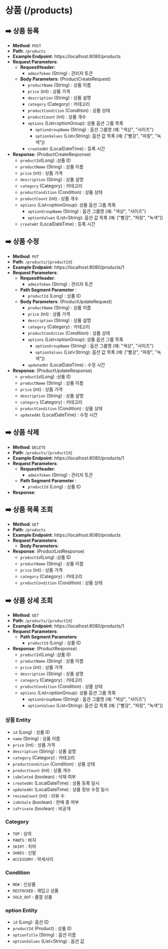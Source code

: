 # 상품 (/products)

## ➡️ **상품 등록**
- **Method**: `POST`
- **Path**: `/products`
- **Example Endpoint**: https://localhost:8080/products
- **Request Parameters**:
    - **RequestHeader**:
        - `adminToken` (String) : 관리자 토큰
    - **Body Parameters**: (ProductCreateRequest)
        - `productName` (String) : 상품 이름
        - `price` (int) : 상품 가격
        - `description` (String) : 상품 설명
        - `category` (Category) : 카테고리
        - `productCondition` (Condition) : 상품 상태
        - `productCount` (int) : 상품 개수
        - `options` (List<optionGroup): 상품 옵션 그룹 목록
          - `optionGroupName` (String) : 옵션 그룹명 (예: "색상", "사이즈")
          - `optionValues` (List<String): 옵션 값 목록 (예: ["빨강", "파랑", "녹색"])
        - `createdAt` (LocalDateTime) : 등록 시간
- **Response**: (ProductCreateResponse)
    -  `productId`(Long) :상품 ID
    - `productName` (String) : 상품 이름
    - `price` (int) : 상품 가격
    - `description` (String) : 상품 설명
    - `category` (Category) : 카테고리
    - `productCondition` (Condition) : 상품 상태
    - `productCount` (int) : 상품 개수
    - `options` (List<optionGroup): 상품 옵션 그룹 목록
      - `optionGroupName` (String) : 옵션 그룹명 (예: "색상", "사이즈")
      - `optionValues` (List<String): 옵션 값 목록 (예: ["빨강", "파랑", "녹색"])
    - `createAt` (LocalDateTime) : 등록 시간

## ➡️ **상품 수정**
- **Method**: `PUT`
- **Path**: `/products/{productId}`
- **Example Endpoint**: https://localhost:8080/products/1
- **Request Parameters**:
    - **RequestHeader**:
      - `adminToken` (String) : 관리자 토큰
    - **Path Segment Parameter** :
      - `productId` (Long) : 상품 ID
    - **Body Parameters**: (ProductUpdateRequest)
        - `productName` (String) : 상품 이름
        - `price` (int) : 상품 가격
        - `description` (String) : 상품 설명
        - `category` (Category) : 카테고리
        - `productCondition` (Condition) : 상품 상태
        - `options` (List<optionGroup): 상품 옵션 그룹 목록
          - `optionGroupName` (String) : 옵션 그룹명 (예: "색상", "사이즈")
          - `optionValues` (List<String): 옵션 값 목록 (예: ["빨강", "파랑", "녹색"])
        - `updatedAt` (LocalDateTime) : 수정 시간
- **Response**: (ProductUpdateResponse)
    -  `productId`(Long) :상품 ID
    - `productName` (String) : 상품 이름
    - `price` (int) : 상품 가격
    - `description` (String) : 상품 설명
    - `category` (Category) : 카테고리
    - `productCondition` (Condition) : 상품 상태
    - `updatedAt` (LocalDateTime) : 수정 시간

## ➡️ **상품 삭제**
- **Method**: `DELETE`
- **Path**: `/products/{productId}`
- **Example Endpoint**: https://localhost:8080/products/1
- **Request Parameters**:
    - **RequestHeader**:
        - `adminToken` (String) : 관리자 토큰
    - **Path Segment Parameter** :
        - `productId` (Long) : 상품 ID
- **Response**:

## ➡️ **상품 목록 조회**
- **Method**: `GET`
- **Path**: `/products`
- **Example Endpoint**: https://localhost:8080/products
- **Request Parameters**:
    - **Body Parameters**: 
- **Response**: (ProductListResponse)
    -  `productId`(Long) :상품 ID
    - `productName` (String) : 상품 이름
    - `price` (int) : 상품 가격
    - `category` (Category) : 카테고리
    - `productCondition` (Condition) : 상품 상태


## ➡️ **상품 상세 조회**
- **Method**: `GET`
- **Path**: `/products/{productId}`
- **Example Endpoint**: https://localhost:8080/products/1
- **Request Parameters**:
    - **Path Segment Parameters**:
      - `productId` (Long) : 상품 ID
- **Response**: (ProductResponse)
    -  `productId`(Long) :상품 ID
    - `productName` (String) : 상품 이름
    - `price` (int) : 상품 가격
    - `description` (String) : 상품 설명
    - `category` (Category) : 카테고리
    - `productCondition` (Condition) : 상품 상태
    - `options` (List<optionGroup): 상품 옵션 그룹 목록
        - `optionGroupName` (String) : 옵션 그룹명 (예: "색상", "사이즈")
        - `optionValues` (List<String): 옵션 값 목록 (예: ["빨강", "파랑", "녹색"])

### 상품 Entity
- `id` (Long) : 상품 ID
- `name` (String) : 상품 이름
- `price` (int) : 상품 가격
- `description` (String) : 상품 설명
- `category` (Category) : 카테고리
- `productCondition` (Condition) : 상품 상태
- `productCount` (int) : 상품 개수
- `isDeleted` (boolean) : 삭제 여부
- `createdAt` (LocalDateTime) : 상품 등록 일시
- `updatedAt` (LocalDateTime) : 상품 정보 수정 일시
- `reviewCount` (int) : 리뷰 수
- `isOnSale` (boolean) : 판매 중 여부
- `isPrivate` (boolean) : 비공개

### Category
- `TOP` : 상의
- `PANTS` : 바지
- `SKIRT` : 치마
- `SHOES` : 신발
- `ACCESSORY` : 악세사리

### Condition
- `NEW` : 신상품
- `RESTOCKED` : 재입고 상품
- `SOLD_OUT` : 품절 상품

### option Entity
- `id` (Long): 옵션 ID
- `productId` (Product) : 상품 ID
- `optionTitle` (String) : 옵션 이름
- `optionValues` (List<String) : 옵션 값
